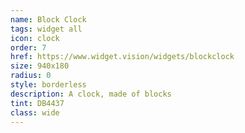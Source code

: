 ```yaml
---
name: Block Clock
tags: widget all
icon: clock
order: 7
href: https://www.widget.vision/widgets/blockclock
size: 940x180
radius: 0
style: borderless
description: A clock, made of blocks
tint: DB4437
class: wide
---
```



